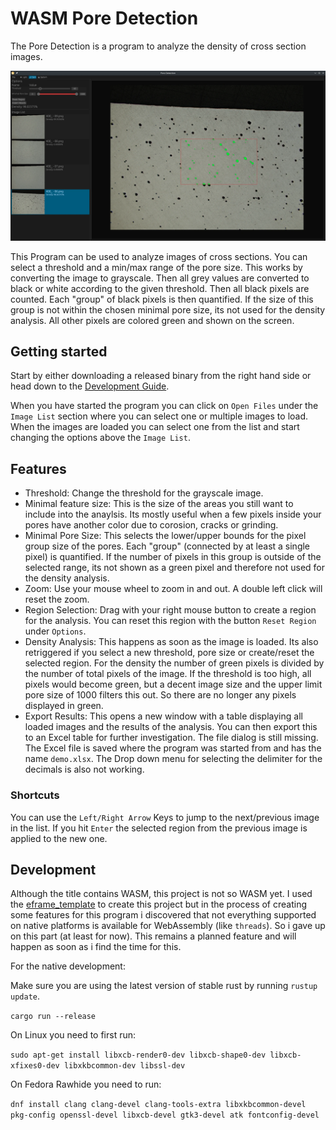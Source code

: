 # WASM Pore Detection

The Pore Detection is a program to analyze the density of cross section images.

![Showcase Screenshot](./assets/showcase_screenshot.webp)

This Program can be used to analyze images of cross sections.
You can select a threshold and a min/max range of the pore size. This works by converting the image to grayscale.
Then all grey values are converted to black or white according to the given threshold. Then all black pixels are
counted. Each "group" of black pixels is then quantified. If the size of this group is not within the chosen
minimal pore size, its not used for the density analysis. All other pixels are colored green and shown on the screen.

## Getting started

Start by either downloading a released binary from the right hand side or head down to the [Development Guide](#development).

When you have started the program you can click on `Open Files` under the `Image List` section where you can select one or multiple
images to load.
When the images are loaded you can select one from the list and start changing the options above the `Image List`.

## Features

+ Threshold: Change the threshold for the grayscale image.
+ Minimal feature size: This is the size of the areas you still want to include into the anaylsis. Its mostly useful when a few pixels inside your pores have another color due to corosion, cracks or grinding.
+ Minimal Pore Size: This selects the lower/upper bounds for the pixel group size of the pores. Each "group" (connected by at least a single pixel) is quantified. If the number of pixels in this group is outside of the selected range, its not shown as a green pixel and therefore not used for the density analysis.
+ Zoom: Use your mouse wheel to zoom in and out. A double left click will reset the zoom.
+ Region Selection: Drag with your right mouse button to create a region for the analysis. You can reset this region with the button `Reset Region` under `Options`.
+ Density Analysis: This happens as soon as the image is loaded. Its also retriggered if you select a new threshold, pore size or create/reset the selected region. For the density the number of green pixels is divided by the number of total pixels of the image. If the threshold is too high, all pixels would become green, but a decent image size and the upper limit pore size of 1000 filters this out. So there are no longer any pixels displayed in green.
+ Export Results: This opens a new window with a table displaying all loaded images and the results of the analysis. You can then export this to an Excel table for further investigation. The file dialog is still missing. The Excel file is saved where the program was started from and has the name `demo.xlsx`. The Drop down menu for selecting the delimiter for the decimals is also not working.

### Shortcuts

You can use the `Left/Right Arrow` Keys to jump to the next/previous image in the list. If you hit `Enter` the selected region from the previous image is applied to the new one.


## Development

Although the title contains WASM, this project is not so WASM yet.
I used the [eframe_template](https://github.com/emilk/eframe_template) to create this project but in the process
of creating some features for this program i discovered that not everything supported on native platforms is available
for WebAssembly (like `threads`). So i gave up on this part (at least for now). This remains a planned feature and will happen
as soon as i find the time for this.

For the native development:

Make sure you are using the latest version of stable rust by running `rustup update`.

`cargo run --release`

On Linux you need to first run:

`sudo apt-get install libxcb-render0-dev libxcb-shape0-dev libxcb-xfixes0-dev libxkbcommon-dev libssl-dev`

On Fedora Rawhide you need to run:

`dnf install clang clang-devel clang-tools-extra libxkbcommon-devel pkg-config openssl-devel libxcb-devel gtk3-devel atk fontconfig-devel`

